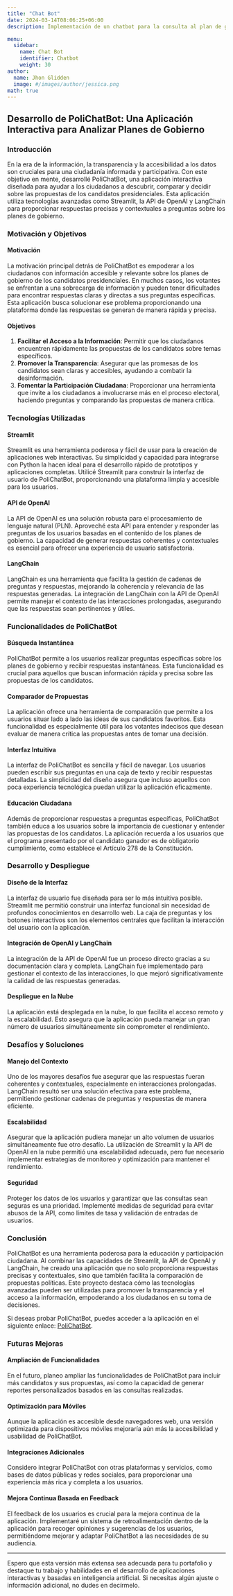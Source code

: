 ```yaml
---
title: "Chat Bot"
date: 2024-03-14T08:06:25+06:00
description: Implementación de un chatbot para la consulta al plan de gobierno

menu:
  sidebar:
    name: Chat Bot
    identifier: Chatbot
    weight: 30
author:
  name: Jhon Glidden
  image: #/images/author/jessica.png
math: true
---
```





## Desarrollo de PoliChatBot: Una Aplicación Interactiva para Analizar Planes de Gobierno

### Introducción
En la era de la información, la transparencia y la accesibilidad a los datos son cruciales para una ciudadanía informada y participativa. Con este objetivo en mente, desarrollé PoliChatBot, una aplicación interactiva diseñada para ayudar a los ciudadanos a descubrir, comparar y decidir sobre las propuestas de los candidatos presidenciales. Esta aplicación utiliza tecnologías avanzadas como Streamlit, la API de OpenAI y LangChain para proporcionar respuestas precisas y contextuales a preguntas sobre los planes de gobierno.

### Motivación y Objetivos

#### **Motivación**
La motivación principal detrás de PoliChatBot es empoderar a los ciudadanos con información accesible y relevante sobre los planes de gobierno de los candidatos presidenciales. En muchos casos, los votantes se enfrentan a una sobrecarga de información y pueden tener dificultades para encontrar respuestas claras y directas a sus preguntas específicas. Esta aplicación busca solucionar ese problema proporcionando una plataforma donde las respuestas se generan de manera rápida y precisa.

#### **Objetivos**
1. **Facilitar el Acceso a la Información**: Permitir que los ciudadanos encuentren rápidamente las propuestas de los candidatos sobre temas específicos.
2. **Promover la Transparencia**: Asegurar que las promesas de los candidatos sean claras y accesibles, ayudando a combatir la desinformación.
3. **Fomentar la Participación Ciudadana**: Proporcionar una herramienta que invite a los ciudadanos a involucrarse más en el proceso electoral, haciendo preguntas y comparando las propuestas de manera crítica.

### Tecnologías Utilizadas

#### **Streamlit**
Streamlit es una herramienta poderosa y fácil de usar para la creación de aplicaciones web interactivas. Su simplicidad y capacidad para integrarse con Python la hacen ideal para el desarrollo rápido de prototipos y aplicaciones completas. Utilicé Streamlit para construir la interfaz de usuario de PoliChatBot, proporcionando una plataforma limpia y accesible para los usuarios.

#### **API de OpenAI**
La API de OpenAI es una solución robusta para el procesamiento de lenguaje natural (PLN). Aproveché esta API para entender y responder las preguntas de los usuarios basadas en el contenido de los planes de gobierno. La capacidad de generar respuestas coherentes y contextuales es esencial para ofrecer una experiencia de usuario satisfactoria.

#### **LangChain**
LangChain es una herramienta que facilita la gestión de cadenas de preguntas y respuestas, mejorando la coherencia y relevancia de las respuestas generadas. La integración de LangChain con la API de OpenAI permite manejar el contexto de las interacciones prolongadas, asegurando que las respuestas sean pertinentes y útiles.

### Funcionalidades de PoliChatBot

#### **Búsqueda Instantánea**
PoliChatBot permite a los usuarios realizar preguntas específicas sobre los planes de gobierno y recibir respuestas instantáneas. Esta funcionalidad es crucial para aquellos que buscan información rápida y precisa sobre las propuestas de los candidatos.

#### **Comparador de Propuestas**
La aplicación ofrece una herramienta de comparación que permite a los usuarios situar lado a lado las ideas de sus candidatos favoritos. Esta funcionalidad es especialmente útil para los votantes indecisos que desean evaluar de manera crítica las propuestas antes de tomar una decisión.

#### **Interfaz Intuitiva**
La interfaz de PoliChatBot es sencilla y fácil de navegar. Los usuarios pueden escribir sus preguntas en una caja de texto y recibir respuestas detalladas. La simplicidad del diseño asegura que incluso aquellos con poca experiencia tecnológica puedan utilizar la aplicación eficazmente.

#### **Educación Ciudadana**
Además de proporcionar respuestas a preguntas específicas, PoliChatBot también educa a los usuarios sobre la importancia de cuestionar y entender las propuestas de los candidatos. La aplicación recuerda a los usuarios que el programa presentado por el candidato ganador es de obligatorio cumplimiento, como establece el Artículo 278 de la Constitución.

### Desarrollo y Despliegue

#### **Diseño de la Interfaz**
La interfaz de usuario fue diseñada para ser lo más intuitiva posible. Streamlit me permitió construir una interfaz funcional sin necesidad de profundos conocimientos en desarrollo web. La caja de preguntas y los botones interactivos son los elementos centrales que facilitan la interacción del usuario con la aplicación.

#### **Integración de OpenAI y LangChain**
La integración de la API de OpenAI fue un proceso directo gracias a su documentación clara y completa. LangChain fue implementado para gestionar el contexto de las interacciones, lo que mejoró significativamente la calidad de las respuestas generadas.

#### **Despliegue en la Nube**
La aplicación está desplegada en la nube, lo que facilita el acceso remoto y la escalabilidad. Esto asegura que la aplicación pueda manejar un gran número de usuarios simultáneamente sin comprometer el rendimiento.

### Desafíos y Soluciones

#### **Manejo del Contexto**
Uno de los mayores desafíos fue asegurar que las respuestas fueran coherentes y contextuales, especialmente en interacciones prolongadas. LangChain resultó ser una solución efectiva para este problema, permitiendo gestionar cadenas de preguntas y respuestas de manera eficiente.

#### **Escalabilidad**
Asegurar que la aplicación pudiera manejar un alto volumen de usuarios simultáneamente fue otro desafío. La utilización de Streamlit y la API de OpenAI en la nube permitió una escalabilidad adecuada, pero fue necesario implementar estrategias de monitoreo y optimización para mantener el rendimiento.

#### **Seguridad**
Proteger los datos de los usuarios y garantizar que las consultas sean seguras es una prioridad. Implementé medidas de seguridad para evitar abusos de la API, como límites de tasa y validación de entradas de usuarios.

### Conclusión

PoliChatBot es una herramienta poderosa para la educación y participación ciudadana. Al combinar las capacidades de Streamlit, la API de OpenAI y LangChain, he creado una aplicación que no solo proporciona respuestas precisas y contextuales, sino que también facilita la comparación de propuestas políticas. Este proyecto destaca cómo las tecnologías avanzadas pueden ser utilizadas para promover la transparencia y el acceso a la información, empoderando a los ciudadanos en su toma de decisiones.

Si deseas probar PoliChatBot, puedes acceder a la aplicación en el siguiente enlace: [PoliChatBot](https://politechbot.streamlit.app/).




### Futuras Mejoras

#### **Ampliación de Funcionalidades**
En el futuro, planeo ampliar las funcionalidades de PoliChatBot para incluir más candidatos y sus propuestas, así como la capacidad de generar reportes personalizados basados en las consultas realizadas.

#### **Optimización para Móviles**
Aunque la aplicación es accesible desde navegadores web, una versión optimizada para dispositivos móviles mejoraría aún más la accesibilidad y usabilidad de PoliChatBot.

#### **Integraciones Adicionales**
Considero integrar PoliChatBot con otras plataformas y servicios, como bases de datos públicas y redes sociales, para proporcionar una experiencia más rica y completa a los usuarios.

#### **Mejora Continua Basada en Feedback**
El feedback de los usuarios es crucial para la mejora continua de la aplicación. Implementaré un sistema de retroalimentación dentro de la aplicación para recoger opiniones y sugerencias de los usuarios, permitiéndome mejorar y adaptar PoliChatBot a las necesidades de su audiencia.

---

Espero que esta versión más extensa sea adecuada para tu portafolio y destaque tu trabajo y habilidades en el desarrollo de aplicaciones interactivas y basadas en inteligencia artificial. Si necesitas algún ajuste o información adicional, no dudes en decírmelo.
